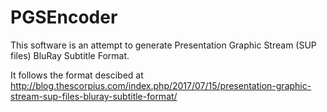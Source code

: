 # PGSEncoder

This software is an attempt to generate Presentation Graphic Stream (SUP files) BluRay Subtitle Format.

It follows the format descibed at http://blog.thescorpius.com/index.php/2017/07/15/presentation-graphic-stream-sup-files-bluray-subtitle-format/

